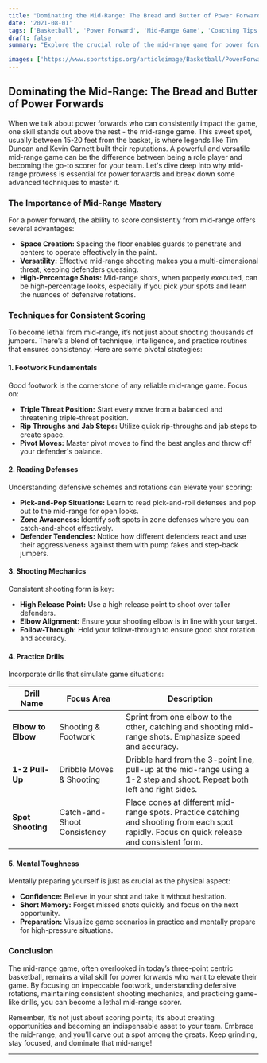 ```yaml
---
title: "Dominating the Mid-Range: The Bread and Butter of Power Forwards"
date: '2021-08-01'
tags: ['Basketball', 'Power Forward', 'Mid-Range Game', 'Coaching Tips', 'Player Development']
draft: false
summary: "Explore the crucial role of the mid-range game for power forwards, with expert techniques and insider tips for consistent scoring."

images: ['https://www.sportstips.org/articleimage/Basketball/PowerForward/dominating_the_mid_range_the_bread_and_butter_of_power_forwards.webp']
---
```


## Dominating the Mid-Range: The Bread and Butter of Power Forwards

When we talk about power forwards who can consistently impact the game, one skill stands out above the rest - the mid-range game. This sweet spot, usually between 15-20 feet from the basket, is where legends like Tim Duncan and Kevin Garnett built their reputations. A powerful and versatile mid-range game can be the difference between being a role player and becoming the go-to scorer for your team. Let's dive deep into why mid-range prowess is essential for power forwards and break down some advanced techniques to master it.

### The Importance of Mid-Range Mastery

For a power forward, the ability to score consistently from mid-range offers several advantages:

- **Space Creation:** Spacing the floor enables guards to penetrate and centers to operate effectively in the paint.
- **Versatility:** Effective mid-range shooting makes you a multi-dimensional threat, keeping defenders guessing.
- **High-Percentage Shots:** Mid-range shots, when properly executed, can be high-percentage looks, especially if you pick your spots and learn the nuances of defensive rotations.

### Techniques for Consistent Scoring

To become lethal from mid-range, it’s not just about shooting thousands of jumpers. There’s a blend of technique, intelligence, and practice routines that ensures consistency. Here are some pivotal strategies:

#### 1. **Footwork Fundamentals**
Good footwork is the cornerstone of any reliable mid-range game. Focus on:

- **Triple Threat Position:** Start every move from a balanced and threatening triple-threat position.
- **Rip Throughs and Jab Steps:** Utilize quick rip-throughs and jab steps to create space.
- **Pivot Moves:** Master pivot moves to find the best angles and throw off your defender's balance.

#### 2. **Reading Defenses**
Understanding defensive schemes and rotations can elevate your scoring:

- **Pick-and-Pop Situations:** Learn to read pick-and-roll defenses and pop out to the mid-range for open looks.
- **Zone Awareness:** Identify soft spots in zone defenses where you can catch-and-shoot effectively.
- **Defender Tendencies:** Notice how different defenders react and use their aggressiveness against them with pump fakes and step-back jumpers.

#### 3. **Shooting Mechanics**
Consistent shooting form is key:

- **High Release Point:** Use a high release point to shoot over taller defenders.
- **Elbow Alignment:** Ensure your shooting elbow is in line with your target.
- **Follow-Through:** Hold your follow-through to ensure good shot rotation and accuracy.

#### 4. **Practice Drills**
Incorporate drills that simulate game situations:

| Drill Name          | Focus Area                     | Description                                                    |
|---------------------|--------------------------------|----------------------------------------------------------------|
| **Elbow to Elbow**  | Shooting & Footwork            | Sprint from one elbow to the other, catching and shooting mid-range shots. Emphasize speed and accuracy.  |
| **1-2 Pull-Up**     | Dribble Moves & Shooting       | Dribble hard from the 3-point line, pull-up at the mid-range using a 1-2 step and shoot. Repeat both left and right sides. |
| **Spot Shooting**   | Catch-and-Shoot Consistency    | Place cones at different mid-range spots. Practice catching and shooting from each spot rapidly. Focus on quick release and consistent form. |

#### 5. **Mental Toughness**
Mentally preparing yourself is just as crucial as the physical aspect:

- **Confidence:** Believe in your shot and take it without hesitation.
- **Short Memory:** Forget missed shots quickly and focus on the next opportunity.
- **Preparation:** Visualize game scenarios in practice and mentally prepare for high-pressure situations.

### Conclusion

The mid-range game, often overlooked in today’s three-point centric basketball, remains a vital skill for power forwards who want to elevate their game. By focusing on impeccable footwork, understanding defensive rotations, maintaining consistent shooting mechanics, and practicing game-like drills, you can become a lethal mid-range scorer. 

Remember, it’s not just about scoring points; it’s about creating opportunities and becoming an indispensable asset to your team. Embrace the mid-range, and you'll carve out a spot among the greats. Keep grinding, stay focused, and dominate that mid-range!

---
```
